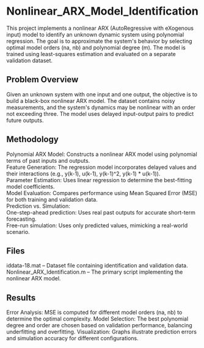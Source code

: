 # Nonlinear_ARX_Model_Identification
This project implements a nonlinear ARX (AutoRegressive with eXogenous input) model to identify an unknown dynamic system using polynomial regression. The goal is to approximate the system's behavior by selecting optimal model orders (na, nb) and polynomial degree (m). The model is trained using least-squares estimation and evaluated on a separate validation dataset.  

## Problem Overview
Given an unknown system with one input and one output, the objective is to build a black-box nonlinear ARX model. The dataset contains noisy measurements, and the system's dynamics may be nonlinear with an order not exceeding three. The model uses delayed input-output pairs to predict future outputs.

## Methodology
Polynomial ARX Model: Constructs a nonlinear ARX model using polynomial terms of past inputs and outputs.  
Feature Generation: The regression model incorporates delayed values and their interactions (e.g., y(k-1), u(k-1), y(k-1)^2, y(k-1) * u(k-1)).  
Parameter Estimation: Uses linear regression to determine the best-fitting model coefficients.  
Model Evaluation: Compares performance using Mean Squared Error (MSE) for both training and validation data.  
 Prediction vs. Simulation:  
One-step-ahead prediction: Uses real past outputs for accurate short-term forecasting.  
Free-run simulation: Uses only predicted values, mimicking a real-world scenario.  
## Files
iddata-18.mat – Dataset file containing identification and validation data.  
Nonlinear_ARX_Identification.m – The primary script implementing the nonlinear ARX model.
## Results
Error Analysis: MSE is computed for different model orders (na, nb) to determine the optimal complexity.
Model Selection: The best polynomial degree and order are chosen based on validation performance, balancing underfitting and overfitting.
Visualization: Graphs illustrate prediction errors and simulation accuracy for different configurations.
